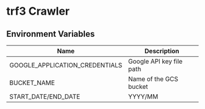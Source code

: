# trf3 Crawler

## Environment Variables
| Name                           | Description              |
|--------------------------------|--------------------------|
| GOOGLE_APPLICATION_CREDENTIALS | Google API key file path |
| BUCKET_NAME                    | Name of the GCS bucket   |
| START_DATE/END_DATE            | YYYY/MM                  |